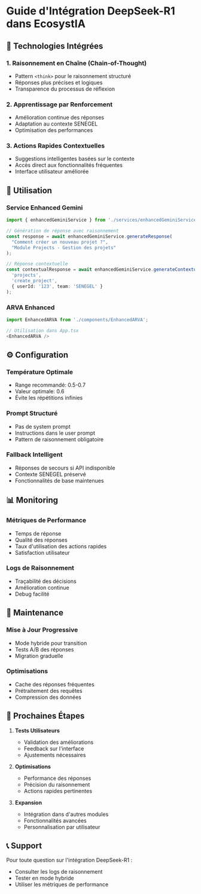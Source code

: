 # Guide d'Intégration DeepSeek-R1 dans EcosystIA

## 🧠 Technologies Intégrées

### 1. Raisonnement en Chaîne (Chain-of-Thought)
- Pattern `<think>` pour le raisonnement structuré
- Réponses plus précises et logiques
- Transparence du processus de réflexion

### 2. Apprentissage par Renforcement
- Amélioration continue des réponses
- Adaptation au contexte SENEGEL
- Optimisation des performances

### 3. Actions Rapides Contextuelles
- Suggestions intelligentes basées sur le contexte
- Accès direct aux fonctionnalités fréquentes
- Interface utilisateur améliorée

## 🚀 Utilisation

### Service Enhanced Gemini
```typescript
import { enhancedGeminiService } from './services/enhancedGeminiService';

// Génération de réponse avec raisonnement
const response = await enhancedGeminiService.generateResponse(
  "Comment créer un nouveau projet ?",
  "Module Projects - Gestion des projets"
);

// Réponse contextuelle
const contextualResponse = await enhancedGeminiService.generateContextualResponse(
  'projects',
  'create_project',
  { userId: '123', team: 'SENEGEL' }
);
```

### ARVA Enhanced
```typescript
import EnhancedARVA from './components/EnhancedARVA';

// Utilisation dans App.tsx
<EnhancedARVA />
```

## ⚙️ Configuration

### Température Optimale
- Range recommandé: 0.5-0.7
- Valeur optimale: 0.6
- Évite les répétitions infinies

### Prompt Structuré
- Pas de system prompt
- Instructions dans le user prompt
- Pattern de raisonnement obligatoire

### Fallback Intelligent
- Réponses de secours si API indisponible
- Contexte SENEGEL préservé
- Fonctionnalités de base maintenues

## 📊 Monitoring

### Métriques de Performance
- Temps de réponse
- Qualité des réponses
- Taux d'utilisation des actions rapides
- Satisfaction utilisateur

### Logs de Raisonnement
- Traçabilité des décisions
- Amélioration continue
- Debug facilité

## 🔧 Maintenance

### Mise à Jour Progressive
- Mode hybride pour transition
- Tests A/B des réponses
- Migration graduelle

### Optimisations
- Cache des réponses fréquentes
- Prétraitement des requêtes
- Compression des données

## 🎯 Prochaines Étapes

1. **Tests Utilisateurs**
   - Validation des améliorations
   - Feedback sur l'interface
   - Ajustements nécessaires

2. **Optimisations**
   - Performance des réponses
   - Précision du raisonnement
   - Actions rapides pertinentes

3. **Expansion**
   - Intégration dans d'autres modules
   - Fonctionnalités avancées
   - Personnalisation par utilisateur

## 📞 Support

Pour toute question sur l'intégration DeepSeek-R1 :
- Consulter les logs de raisonnement
- Tester en mode hybride
- Utiliser les métriques de performance
